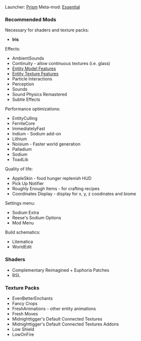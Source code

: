 Launcher: [Prism](https://prismlauncher.org)
Meta-mod: [Essential](https://essential.gg)

### Recommended Mods

Necessary for shaders and texture packs:

- **Iris**

Effects:

- AmbientSounds
- Continuity - allow continuous textures (i.e. glass)
- [Entity Model Features](https://modrinth.com/mod/entity-model-features?version=1.21.5&loader=fabric)
- [Entity Texture Features](https://modrinth.com/mod/entitytexturefeatures?version=1.21.5&loader=fabric)
- Particle Interactions
- Perception
- Sounds
- Sound Physics Remastered
- Subtle Effects

Performance optimizations:

- EntityCulling
- FerriteCore
- ImmediatelyFast
- Indium - Sodium add-on
- Lithium
- Noisium - Faster world generation
- Palladium
- Sodium
- ToadLib

Quality of life:

- AppleSkin - food hunger replenish HUD
- Pick Up Notifier
- Roughly Enough Items - for crafting recipes
- Coordinates Display - display for x, y, z coodinates and biome

Settings menu:

- Sodium Extra
- Reese's Sodium Options
- Mod Menu

Build schematics:

- Litematica
- WorldEdit

### Shaders

- Complementary Reimagined + Euphoria Patches
- BSL

### Texture Packs

- EvenBetterEnchants
- Fancy Crops
- FreshAnimations - other entity animations
- Fresh Moves
- Midnighttigger's Default Connected Textures
- Midnighttigger's Default Connected Textures Addons
- Low Shield
- LowOnFire
